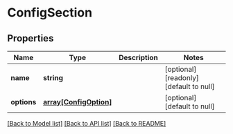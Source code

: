 # ConfigSection

## Properties
Name | Type | Description | Notes
------------ | ------------- | ------------- | -------------
**name** | **string** |  | [optional] [readonly] [default to null]
**options** | [**array[ConfigOption]**](ConfigOption.md) |  | [optional] [default to null]

[[Back to Model list]](../README.md#documentation-for-models) [[Back to API list]](../README.md#documentation-for-api-endpoints) [[Back to README]](../README.md)


